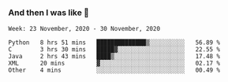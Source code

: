  ### And then I was like 🥱
<!--
**Mat2ja/Mat2ja** is a ✨ _special_ ✨ repository because its `README.md` (this file) appears on your GitHub profile.

Here are some ideas to get you started:

- 🔭 I’m currently working on ...
- 🌱 I’m currently learning ...
- 👯 I’m looking to collaborate on ...
- 🤔 I’m looking for help with ...
- 💬 Ask me about ...
- 📫 How to reach me: ...
- 😄 Pronouns: ...
- ⚡ Fun fact: ...
-->

<!--START_SECTION:waka-->
```text
Week: 23 November, 2020 - 30 November, 2020

Python   8 hrs 51 mins   ██████████████▒░░░░░░░░░░   56.89 % 
C        3 hrs 30 mins   █████▓░░░░░░░░░░░░░░░░░░░   22.55 % 
Java     2 hrs 43 mins   ████▒░░░░░░░░░░░░░░░░░░░░   17.48 % 
XML      20 mins         ▓░░░░░░░░░░░░░░░░░░░░░░░░   02.17 % 
Other    4 mins          ░░░░░░░░░░░░░░░░░░░░░░░░░   00.49 % 
```
<!--END_SECTION:waka-->
